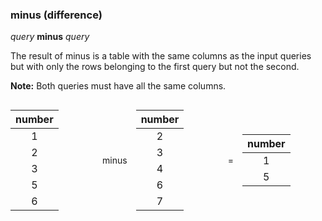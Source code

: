 ### minus (difference)

*query* **minus** *query*

The result of minus is a table with the same columns as the input queries 
but with only the rows belonging to the first query but not the second.  

**Note:** Both queries must have all the same columns.

<div style="display: flex; justify-content: space-around; align-items: center;" class="table-style table-full-width">

<div style="flex-shrink: 0;flex-grow: 1;">

|             number | 
| :---: |
| 1 | 
| 2 | 
| 3 | 
| 5 | 
| 6 |

</div>
<div style="flex-shrink: 0;text-align: center; padding-left: 1em; padding-right: 1em;">

minus

</div>
<div style="flex-shrink: 0;flex-grow: 1;">

|             number | 
| :---: |
| 2 | 
| 3 | 
| 4 | 
| 6 | 
| 7 |

</div>
<div style="flex-shrink: 0;text-align: center; padding-left: 1em; padding-right: 1em;">

=

</div>
<div style="flex-shrink: 0;flex-grow: 1;">

|             number | 
| :---: |
| 1 | 
| 5 |

</div>
</div>